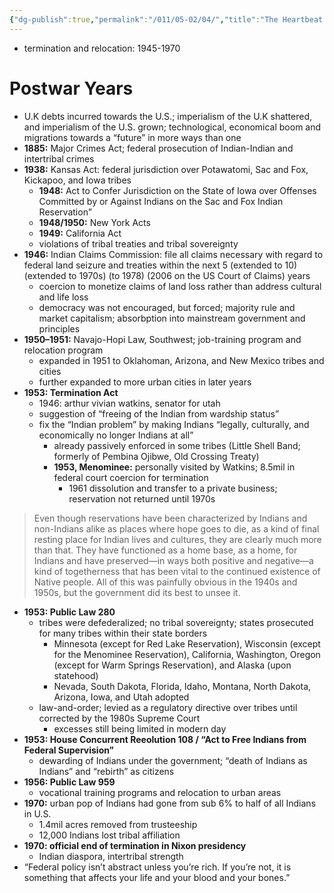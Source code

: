 ```yaml
---
{"dg-publish":true,"permalink":"/011/05-02/04/","title":"The Heartbeat of Wounded Knee, Chapter 4","tags":["ETHNS350"],"created":"2024-09-26T13:45:04.162-07:00","updated":"2024-09-26T15:30:32.198-07:00"}
---
```


- termination and relocation: 1945-1970
# Postwar Years
- U.K debts incurred towards the U.S.; imperialism of the U.K shattered, and imperialism of the U.S. grown; technological, economical boom and migrations towards a “future” in more ways than one
- **1885:** Major Crimes Act; federal prosecution of Indian-Indian and intertribal crimes
- **1938:** Kansas Act: federal jurisdiction over Potawatomi, Sac and Fox, Kickapoo, and Iowa tribes
	- **1948:** Act to Confer Jurisdiction on the State of Iowa over Offenses Committed by or Against Indians on the Sac and Fox Indian Reservation”
	- **1948/1950:** New York Acts
	- **1949:** California Act
	- violations of tribal treaties and tribal sovereignty
- **1946:** Indian Claims Commission: file all claims necessary with regard to federal land seizure and treaties within the next 5 (extended to 10) (extended to 1970s) (to 1978) (2006 on the US Court of Claims) years
	- coercion to monetize claims of land loss rather than address cultural and life loss
	- democracy was not encouraged, but forced; majority rule and market capitalism; absorbption into mainstream government and principles
- **1950–1951:** Navajo-Hopi Law, Southwest; job-training program and relocation program
	- expanded in 1951 to Oklahoman, Arizona, and New Mexico tribes and cities
	- further expanded to more urban cities in later years
- **1953: Termination Act**
	- 1946: arthur vivian watkins, senator for utah
	- suggestion of “freeing of the Indian from wardship status”
	- fix the “Indian problem” by making Indians “legally, culturally, and economically no longer Indians at all”
		- already passively enforced in some tribes (Little Shell Band; formerly of Pembina Ojibwe, Old Crossing Treaty)
		- **1953, Menominee:** personally visited by Watkins; 8.5mil in federal court coercion for termination
			- 1961 dissolution and transfer to a private business; reservation not returned until 1970s
> Even though reservations have been characterized by Indians and non-Indians alike as places where hope goes to die, as a kind of final resting place for Indian lives and cultures, they are clearly much more than that. They have functioned as a home base, as a home, for Indians and have preserved—in ways both positive and negative—a kind of togetherness that has been vital to the continued existence of Native people. All of this was painfully obvious in the 1940s and 1950s, but the government did its best to unsee it.
- **1953: Public Law 280**
	- tribes were defederalized; no tribal sovereignty; states prosecuted for many tribes within their state borders
		- Minnesota (except for Red Lake Reservation), Wisconsin (except for the Menominee Reservation), California, Washington, Oregon (except for Warm Springs Reservation), and Alaska (upon statehood)
		- Nevada, South Dakota, Florida, Idaho, Montana, North Dakota, Arizona, Iowa, and Utah adopted
	- law-and-order; levied as a regulatory directive over tribes until corrected by the 1980s Supreme Court
		- excesses still being limited in modern day
- **1953: House Concurrent Reeolution 108 / “Act to Free Indians from Federal Supervision”**
	- dewarding of Indians under the government; “death of Indians as Indians” and “rebirth” as citizens
- **1956: Public Law 959**
	- vocational training programs and relocation to urban areas
- **1970:** urban pop of Indians had gone from sub 6% to half of all Indians in U.S.
	- 1.4mil acres removed from trusteeship
	- 12,000 Indians lost tribal affiliation
- **1970: official end of termination in Nixon presidency**
	- Indian diaspora, intertribal strength
- “Federal policy isn’t abstract unless you’re rich. If you’re not, it is something that affects your life and your blood and your bones.”
